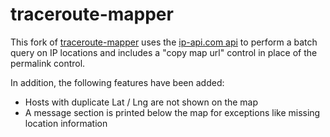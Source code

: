 # traceroute-mapper
This fork of
[traceroute-mapper](https://stefansundin.github.io/traceroute-mapper)
uses the [ip-api.com api](http://ip-api.com) to perform a batch query
on IP locations and includes a "copy map url" control in place of the
permalink control.

In addition, the following features have been added:
- Hosts with duplicate Lat / Lng are not shown on the map
- A message section is printed below the map for exceptions like
  missing location information

